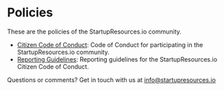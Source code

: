 Policies
========

These are the policies of the StartupResources.io community.

* [Citizen Code of Conduct](citizen_code_of_conduct.md): Code of Conduct for participating in the StartupResources.io community.
* [Reporting Guidelines](reporting_guidelines.md): Reporting guidelines for the StartupResources.io Citizen Code of Conduct.

Questions or comments? Get in touch with us at info@startupresources.io
